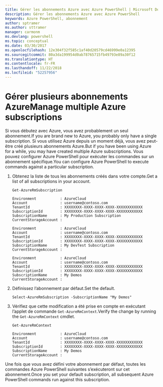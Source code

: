 ```yaml
---
title: Gérer les abonnements Azure avec Azure PowerShell | Microsoft Docs
description: Gérer les abonnements Azure avec Azure PowerShell
keywords: Azure PowerShell, abonnement
author: sptramer
ms.author: sttramer
manager: carmonm
ms.devlang: powershell
ms.topic: conceptual
ms.date: 03/30/2017
ms.openlocfilehash: 12e304f32f585c1af40d20579cd46999e0a12395
ms.sourcegitcommit: 80a3da199954d0ab78765715fb49793e89a30f12
ms.translationtype: HT
ms.contentlocale: fr-FR
ms.lasthandoff: 11/22/2018
ms.locfileid: "52257956"
---
```

# <a name="manage-multiple-azure-subscriptions"></a><span data-ttu-id="e811c-104">Gérer plusieurs abonnements Azure</span><span class="sxs-lookup"><span data-stu-id="e811c-104">Manage multiple Azure subscriptions</span></span>

<span data-ttu-id="e811c-105">Si vous débutez avec Azure, vous avez probablement un seul abonnement.</span><span class="sxs-lookup"><span data-stu-id="e811c-105">If you are brand new to Azure, you probably only have a single subscription.</span></span> <span data-ttu-id="e811c-106">Si vous utilisez Azure depuis un moment déjà, vous avez peut-être créé plusieurs abonnements Azure.</span><span class="sxs-lookup"><span data-stu-id="e811c-106">But if you have been using Azure for a while, you may have created multiple Azure subscriptions.</span></span> <span data-ttu-id="e811c-107">Vous pouvez configurer Azure PowerShell pour exécuter les commandes sur un abonnement spécifique.</span><span class="sxs-lookup"><span data-stu-id="e811c-107">You can configure Azure PowerShell to execute commands against a particular subscription.</span></span>

1. <span data-ttu-id="e811c-108">Obtenez la liste de tous les abonnements créés dans votre compte.</span><span class="sxs-lookup"><span data-stu-id="e811c-108">Get a list of all subscriptions in your account.</span></span>

    ```powershell-interactive
    Get-AzureRmSubscription
    ```

    ```output
    Environment           : AzureCloud
    Account               : username@contoso.com
    TenantId              : XXXXXXXX-XXXX-XXXX-XXXX-XXXXXXXXXXXX
    SubscriptionId        : XXXXXXXX-XXXX-XXXX-XXXX-XXXXXXXXXXXX
    SubscriptionName      : My Production Subscription
    CurrentStorageAccount :

    Environment           : AzureCloud
    Account               : username@contoso.com
    TenantId              : XXXXXXXX-XXXX-XXXX-XXXX-XXXXXXXXXXXX
    SubscriptionId        : XXXXXXXX-XXXX-XXXX-XXXX-XXXXXXXXXXXX
    SubscriptionName      : My DevTest Subscription
    CurrentStorageAccount :

    Environment           : AzureCloud
    Account               : username@contoso.com
    TenantId              : XXXXXXXX-XXXX-XXXX-XXXX-XXXXXXXXXXXX
    SubscriptionId        : XXXXXXXX-XXXX-XXXX-XXXX-XXXXXXXXXXXX
    SubscriptionName      : My Demos
    CurrentStorageAccount :
    ```

2. <span data-ttu-id="e811c-109">Définissez l’abonnement par défaut.</span><span class="sxs-lookup"><span data-stu-id="e811c-109">Set the default.</span></span>

    ```powershell-interactive
    Select-AzureRmSubscription -SubscriptionName "My Demos"
    ```

3. <span data-ttu-id="e811c-110">Vérifiez que cette modification a été prise en compte en exécutant l’applet de commande `Get-AzureRmContext`.</span><span class="sxs-lookup"><span data-stu-id="e811c-110">Verify the change by running the `Get-AzureRmContext` cmdlet.</span></span>

    ```powershell-interactive
    Get-AzureRmContext
    ```

    ```output
    Environment           : AzureCloud
    Account               : username@contoso.com
    TenantId              : XXXXXXXX-XXXX-XXXX-XXXX-XXXXXXXXXXXX
    SubscriptionId        : XXXXXXXX-XXXX-XXXX-XXXX-XXXXXXXXXXXX
    SubscriptionName      : My Demos
    CurrentStorageAccount :
    ```

<span data-ttu-id="e811c-111">Une fois que vous avez défini votre abonnement par défaut, toutes les commandes Azure PowerShell suivantes s’exécuteront sur cet abonnement.</span><span class="sxs-lookup"><span data-stu-id="e811c-111">Once you set your default subscription, all subsequent Azure PowerShell commands run against this subscription.</span></span>
